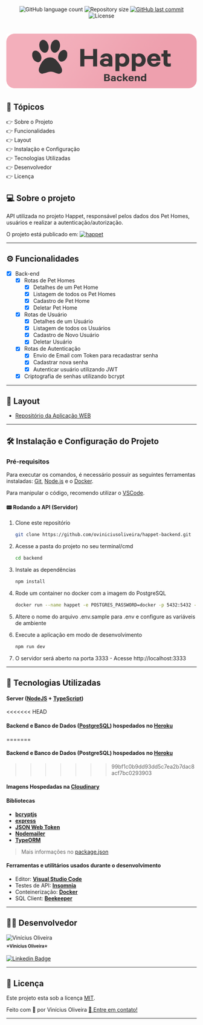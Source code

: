 <p align="center">
  <img alt="GitHub language count" src="https://img.shields.io/github/languages/count/oviniciusoliveira/happet-backend?color=%2304D361&style=flat">

  <img alt="Repository size" src="https://img.shields.io/github/repo-size/oviniciusoliveira/happet-backend?style=flat">
  
  <a href="https://github.com/oviniciusoliveira/happet-backend/commits/master">
    <img alt="GitHub last commit" src="https://img.shields.io/github/last-commit/oviniciusoliveira/happet-backend?style=flat">
  </a>
    
   <img alt="License" src="https://img.shields.io/badge/license-MIT-brightgreen?style=flat">

</p>

<h1 align="center">
  <a href="https://happet.netlify.app/">
      <img src="./.github/happet-backend-badge.png" />
  </a>
</h1>

## 📖 Tópicos

<p>
 👉<a href="#-sobre-o-projeto" style="text-decoration: none; "> Sobre o Projeto</a> <br/>
👉<a href="#-funcionalidades" style="text-decoration: none; "> Funcionalidades</a> <br/>
👉<a href="#-layout" style="text-decoration: none"> Layout</a> <br/>
👉<a href="#-como-executar-o-projeto" style="text-decoration: none"> Instalação e Configuração</a> <br/>
👉<a href="#-tecnologias" style="text-decoration: none"> Tecnologias Utilizadas</a> <br/>
👉<a href="#-desenvolvedor" style="text-decoration: none"> Desenvolvedor</a> <br/>
👉<a href="#-licence" style="text-decoration: none"> Licença</a>

</p>

<a name="-sobre-o-projeto"></a>

## 💻 Sobre o projeto

API utilizada no projeto Happet, responsável pelos dados dos Pet Homes, usuários e realizar a autenticação/autorização.

O projeto está publicado em: <a align="center" href="https://happet.netlify.app/">
<img alt="happet" src="https://img.shields.io/static/v1?label=Netlify&message=Happet&color=eea0ae&style=flat&logo=netlify"/>
</a>

---

<a name="-funcionalidades"></a>

## ⚙️ Funcionalidades

- [x] Back-end
  - [x] Rotas de Pet Homes
    - [x] Detalhes de um Pet Home
    - [x] Listagem de todos os Pet Homes
    - [x] Cadastro de Pet Home
    - [x] Deletar Pet Home
  - [x] Rotas de Usuário
    - [x] Detalhes de um Usuário
    - [x] Listagem de todos os Usuários
    - [x] Cadastro de Novo Usuário
    - [x] Deletar Usuário
  - [x] Rotas de Autenticação
    - [x] Envio de Email com Token para recadastrar senha
    - [x] Cadastrar nova senha
    - [x] Autenticar usuário utilizando JWT
  - [x] Criptografia de senhas utilizando bcrypt

---

<a name="-layout"></a>

## 🎨 Layout

- [Repositório da Aplicação WEB](https://github.com/oviniciusoliveira/happet-web)

---

## 🛠 Instalação e Configuração do Projeto

### Pré-requisitos

Para executar os comandos, é necessário possuir as seguintes ferramentas instaladas:
[Git](https://git-scm.com), [Node.js](https://nodejs.org/en/) e o [Docker](https://www.docker.com/).

Para manipular o código, recomendo utilizar o [VSCode](https://code.visualstudio.com/).

#### 📟 Rodando a API (Servidor)

1. Clone este repositório

   ```sh
   git clone https://github.com/oviniciusoliveira/happet-backend.git
   ```

2. Acesse a pasta do projeto no seu terminal/cmd

   ```sh
   cd backend
   ```

3. Instale as dependências

   ```sh
   npm install
   ```

4. Rode um container no docker com a imagem do PostgreSQL 
   ```sh
   docker run --name happet -e POSTGRES_PASSWORD=docker -p 5432:5432 -d postgres
   ```

5. Altere o nome do arquivo .env.sample para .env e configure as variáveis de ambiente

6. Execute a aplicação em modo de desenvolvimento

   ```sh
   npm run dev
   ```

7. O servidor será aberto na porta 3333 - Acesse http://localhost:3333

---

<a name="-tecnologias"></a>

## 🧱 Tecnologias Utilizadas

#### **Server** ([NodeJS](https://nodejs.org/en/) + [TypeScript](https://www.typescriptlang.org/))

<<<<<<< HEAD
#### **Backend** e **Banco de Dados** ([PostgreSQL](https://www.postgresql.org/)) hospedados no [Heroku](https://dashboard.heroku.com/)
=======
#### **Backend** e **Banco de Dados** (PostgreSQL) hospedados no [Heroku](https://dashboard.heroku.com/)
>>>>>>> 99bf1c0b9dd93dd5c7ea2b7dac8acf7bc0293903
#### **Imagens** Hospedadas na [Cloudinary](https://cloudinary.com/)

#### **Bibliotecas**

- **[bcryptjs](https://preview.npmjs.com/package/bcryptjs/v/1.0.1)**
- **[express](http://expressjs.com/pt-br/)**
- **[JSON Web Token](https://jwt.io/)**
- **[Nodemailer](https://nodemailer.com/about/)**
- **[TypeORM](https://typeorm.io/)**

> Mais informações no [package.json](https://github.com/oviniciusoliveira/happet-backend/blob/master/package.json)

#### **Ferramentas e utilitários usados durante o desenvolvimento**

- Editor: **[Visual Studio Code](https://code.visualstudio.com/)**
- Testes de API: **[Insomnia](https://insomnia.rest/)**
- Conteinerização: **[Docker](https://www.docker.com/)**
- SQL Client: **[Beekeeper](https://www.beekeeperstudio.io/)**

---

<a name="-desenvolvedor"></a>

## 🐱‍👤 **Desenvolvedor**

<p>
 <img src="https://avatars.githubusercontent.com/u/63078274?s=400&u=2022e2fd74330269752d4e1c4306bb560131a780&v=4" width="120px;" alt="Vinícius Oliveira"/>
 <br />
 <sub><strong>⭐Vinícius Oliveira⭐</strong></sub>
</p>

[![Linkedin Badge](https://img.shields.io/badge/-Linkedin-blue?style=flat&logo=Linkedin&logoColor=white&link=https://www.linkedin.com/in/oviniciusoliveira/)](https://www.linkedin.com/in/oviniciusoliveira/)

---

<a name="-licence"></a>

## 📝 Licença

Este projeto esta sob a licença [MIT](./LICENSE).

Feito com 💙 por Vinícius Oliveira [👋 Entre em contato!](https://www.linkedin.com/in/oviniciusoliveira/)

---
